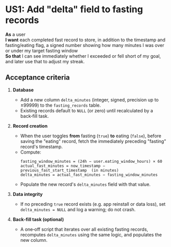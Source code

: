 # US1: Add "delta" field to fasting records

**As** a user  
**I want** each completed fast record to store, in addition to the timestamp and fasting/eating flag, a signed number showing how many minutes I was over or under my target fasting window  
**So that** I can see immediately whether I exceeded or fell short of my goal, and later use that to adjust my streak.

## Acceptance criteria
1. **Database**  
   - Add a new column `delta_minutes` (integer, signed, precision up to ±99999) to the `fasting_records` table.  
   - Existing records default to `NULL` (or zero) until recalculated by a back‑fill task.

2. **Record creation**  
   - When the user toggles **from** fasting (`true`) **to** eating (`false`), before saving the "eating" record, fetch the immediately preceding "fasting" record's timestamp.  
   - Compute:
     ```text
     fasting_window_minutes = (24h − user.eating_window_hours) × 60
     actual_fast_minutes = now_timestamp − previous_fast_start_timestamp  (in minutes)
     delta_minutes = actual_fast_minutes − fasting_window_minutes
     ```
   - Populate the new record's `delta_minutes` field with that value.

3. **Data integrity**  
   - If no preceding `true` record exists (e.g. app reinstall or data loss), set `delta_minutes = NULL` and log a warning; do not crash.

4. **Back‑fill task (optional)**  
   - A one‑off script that iterates over all existing fasting records, recomputes `delta_minutes` using the same logic, and populates the new column. 